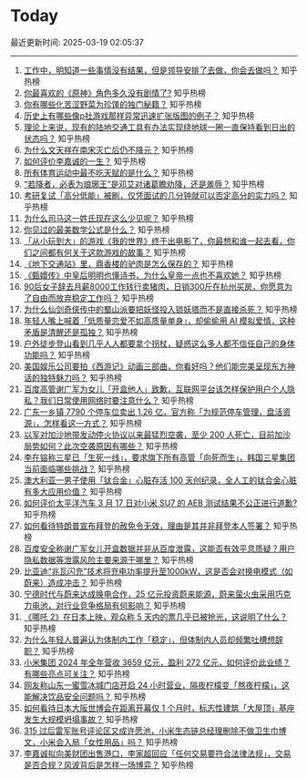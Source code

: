 # Today

最近更新时间: 2025-03-19 02:05:37

--- 
1. [工作中，明知道一些事情没有结果，但是领导安排了去做，你会去做吗？](https://www.zhihu.com/question/14560656111) 知乎热榜
2. [你最喜欢的《原神》角色多久没有剧情了?](https://www.zhihu.com/question/11448069717) 知乎热榜
3. [你有哪些化苦涩野菜为珍馐的独门秘籍？](https://www.zhihu.com/question/14713756230) 知乎热榜
4. [历史上有哪些像p社游戏那样异常迅速扩张版图的例子？](https://www.zhihu.com/question/603390793) 知乎热榜
5. [理论上来说，现有的陆地交通工具有办法实现绕地球一圈一直保持看到日出的状态吗？](https://www.zhihu.com/question/1884060591829804600) 知乎热榜
6. [为什么文天祥在南宋灭亡后仍不降元？](https://www.zhihu.com/question/423675735) 知乎热榜
7. [如何评价李嘉诚的一生？](https://www.zhihu.com/question/268907535) 知乎热榜
8. [所有体育运动中最不吃天赋的是什么？](https://www.zhihu.com/question/14071887033) 知乎热榜
9. [“若降者，必表为琅琊王”是邓艾对诸葛瞻劝降，还是羞辱？](https://www.zhihu.com/question/665308411) 知乎热榜
10. [考研复试「高分低能」被刷，仅凭面试的几分钟就可以否定高分的实力吗？](https://www.zhihu.com/question/392786581) 知乎热榜
11. [为什么司马这一姓氏现在这么少见呢？](https://www.zhihu.com/question/28025974) 知乎热榜
12. [你见过的最美数学公式是什么？](https://www.zhihu.com/question/14263420755) 知乎热榜
13. [「从小玩到大」的游戏《我的世界》终于出电影了，你最想和谁一起去看，你们之间都有何关于这款游戏的故事？](https://www.zhihu.com/question/15169089766) 知乎热榜
14. [《地下交通站》里，鼎香楼的驴肉是怎么保存的？](https://www.zhihu.com/question/491913008) 知乎热榜
15. [《甄嬛传》中皇后明明也懂诗书，为什么皇帝一点也不喜欢她？](https://www.zhihu.com/question/15014497248) 知乎热榜
16. [90后女子辞去月薪8000工作转行卖猪肉，日销300斤在杭州买房，你愿意为了自由而放弃稳定工作吗？](https://www.zhihu.com/question/15239743750) 知乎热榜
17. [为什么仙剑奇侠传中的蜀山派要把妖怪投入锁妖塔而不是直接杀死？](https://www.zhihu.com/question/14482703121) 知乎热榜
18. [年轻人嘴上喊着「低质量恋爱不如高质量单身」，却偷偷用 AI 模拟爱情，这种矛盾是清醒还是孤独？](https://www.zhihu.com/question/14953269915) 知乎热榜
19. [户外徒步登山看到几乎人人都要拿个拐杖，疑惑这么多人都不信任自己的身体功能吗？](https://www.zhihu.com/question/14523161775) 知乎热榜
20. [美国娱乐公司要拍《西游记》动画三部曲，你看好吗？他们能完美呈现东方神话的独特魅力吗？](https://www.zhihu.com/question/15242721847) 知乎热榜
21. [百度高管谢广军为女儿「开盒他人」致歉，互联网平台该怎样保护用户个人隐私？我们日常使用网络时要注意什么？](https://www.zhihu.com/question/15203465703) 知乎热榜
22. [广东一乡镇 7790 个停车位卖出 1.26 亿，官方称「为规范停车管理，盘活资源」，怎样看这一方式？](https://www.zhihu.com/question/15039632977) 知乎热榜
23. [以军对加沙地带发动停火协议以来最猛烈空袭，至少 200 人死亡，目前加沙局势如何？此次空袭原因有哪些？](https://www.zhihu.com/question/15241626631) 知乎热榜
24. [李在镕称三星已「生死一线」，要求旗下所有高管「向死而生」，韩国三星集团当前面临哪些挑战？](https://www.zhihu.com/question/15249986176) 知乎热榜
25. [澳大利亚一男子使用「钛合金」心脏存活 100 天创纪录，全人工的钛合金心脏有多大应用价值？](https://www.zhihu.com/question/15165408519) 知乎热榜
26. [如何评价太平洋汽车 3 月 17 日对小米 SU7 的 AEB 测试结果不公正进行道歉?](https://www.zhihu.com/question/15247930417) 知乎热榜
27. [如何看待特朗普宣布拜登的赦免令无效，理由是其并非拜登本人签署？](https://www.zhihu.com/question/15204301197) 知乎热榜
28. [百度安全称谢广军女儿开盒数据并非从百度泄露，这能否有效平息质疑？用户隐私数据等泄露风险主要来源于哪里？](https://www.zhihu.com/question/15284164582) 知乎热榜
29. [比亚迪“兆瓦闪充”技术将充电功率提升至1000kW，这是否会对换电模式（如蔚来）造成冲击？](https://www.zhihu.com/question/14963382563) 知乎热榜
30. [宁德时代与蔚来达成换电合作，25 亿元投资蔚来能源，蔚来萤火虫采用巧克力电池，对行业竞争格局有何影响？](https://www.zhihu.com/question/15258136826) 知乎热榜
31. [《哪吒 2》在日本上映，观众称 5 天内的票几乎已被抢光，这说明了什么？](https://www.zhihu.com/question/15034511520) 知乎热榜
32. [为什么年轻人普遍认为体制内工作「稳定」，但体制内人员却频繁吐槽想辞职？](https://www.zhihu.com/question/14969763221) 知乎热榜
33. [小米集团 2024 年全年营收 3659 亿元，盈利 272 亿元，如何评价此业绩？有哪些亮点可关注？](https://www.zhihu.com/question/15283215857) 知乎热榜
34. [网友称山东一蜜雪冰城门店开启 24 小时营业，隔夜柠檬变「熬夜柠檬」，这能解决饮品安全问题吗？](https://www.zhihu.com/question/15268394902) 知乎热榜
35. [如何看待日本大阪世博会在距离开幕仅 1 个月时，标志性建筑「大屋顶」基座发生大规模坍塌事故？](https://www.zhihu.com/question/15196705381) 知乎热榜
36. [315 过后雷军账号评论区又成许愿池，小米生态链总经理删除不做卫生巾博文，小米会入局「女性用品」吗？](https://www.zhihu.com/question/15245383877) 知乎热榜
37. [李嘉诚拟向美财团出售港口，李家超回应「任何交易要符合法律法规」，交易是否合规？风波背后是怎样一场博弈？](https://www.zhihu.com/question/15267192803) 知乎热榜
